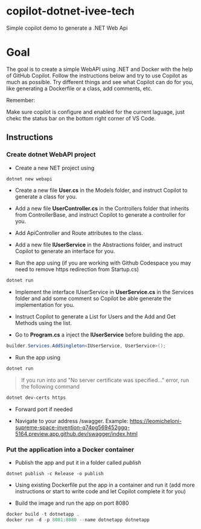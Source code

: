 # copilot-dotnet-ivee-tech
Simple copilot demo to generate a .NET Web Api


# Goal

The goal is to create a simple WebAPI using .NET and Docker with the help of GitHub Copilot.
Follow the instructions below and try to use Copilot as much as possible.
Try different things and see what Copilot can do for you, like generating a Dockerfile or a class, add comments, etc.


Remember:

Make sure copilot is configure and enabled for the current laguage, just chekc the status bar on the bottom right corner of VS Code.

## Instructions

### Create dotnet WebAPI project

- Create a new NET project using 

```  powershell
dotnet new webapi
```

- Create a new file **User.cs** in the Models folder, and instruct Copilot to generate a class for you.

- Add a new file **UserController.cs** in the Controllers folder that inherits from ControllerBase, and instruct Copilot to generate a controller for you.

- Add ApiController and Route attributes to the class.

- Add a new file **IUserService** in the Abstractions folder, and instruct Copilot to generate an interface for you.

- Run the app using (if you are working with Github Codespace you may need to remove https redirection from Startup.cs)

```  powershell
dotnet run
```

- Implement the interface IUserService in **UserService.cs** in the Services folder and add some comment so Copilot be able generate the implementation for you.

- Instruct Copilot to generate a List for Users and the Add and Get Methods using the list.

- Go to **Program.cs** a inject the **IUserService** before building the app.

``` csharp
builder.Services.AddSingleton<IUserService, UserService>();
```

- Run the app using

```  powershell
dotnet run
```
> If you run into and "No server certificate was specified..." error, run the following command
``` powershell
dotnet dev-certs https
```

- Forward port if needed

- Navigate to your address /swagger. Example: https://leomicheloni-supreme-space-invention-q74pg569452ggq-5164.preview.app.github.dev/swagger/index.html

### Put the application into a Docker container

- Publish the app and put it in a folder called _publish_

``` dotnet
dotnet publish -c Release -o publish
```
- Using existing Dockerfile put the app in a container and run it (add more instructions or start to write code and let Copilot complete it for you)


- Build the image and run the app on port 8080

``` powershell
docker build -t dotnetapp .
docker run -d -p 8081:8080 --name dotnetapp dotnetapp
```

